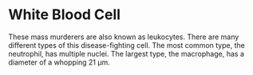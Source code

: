 # White Blood Cell

These mass murderers are also known as leukocytes. There are many different
types of this disease-fighting cell. The most common type, the neutrophil, has
multiple nuclei. The largest type, the macrophage, has a diameter of a whopping
21 µm.
